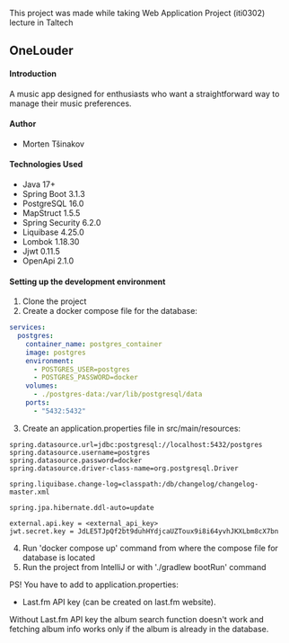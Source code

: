 This project was made while taking Web Application Project (iti0302) lecture in Taltech

## OneLouder

#### Introduction

A music app designed for enthusiasts who want a straightforward way to manage their music preferences.

#### Author

- Morten Tšinakov

#### Technologies Used

- Java 17+
- Spring Boot 3.1.3
- PostgreSQL 16.0
- MapStruct 1.5.5
- Spring Security 6.2.0
- Liquibase 4.25.0
- Lombok 1.18.30
- Jjwt 0.11.5
- OpenApi 2.1.0

#### Setting up the development environment

1. Clone the project
2. Create a docker compose file for the database: <br>
```yaml
services:
  postgres:
    container_name: postgres_container
    image: postgres
    environment:
      - POSTGRES_USER=postgres
      - POSTGRES_PASSWORD=docker
    volumes:
      - ./postgres-data:/var/lib/postgresql/data
    ports:
      - "5432:5432"
```
3. Create an application.properties file in src/main/resources: <br>
```properties
spring.datasource.url=jdbc:postgresql://localhost:5432/postgres
spring.datasource.username=postgres
spring.datasource.password=docker
spring.datasource.driver-class-name=org.postgresql.Driver

spring.liquibase.change-log=classpath:/db/changelog/changelog-master.xml

spring.jpa.hibernate.ddl-auto=update

external.api.key = <external_api_key>
jwt.secret.key = JdLE5TJpQf2bt9duhHYdjcaUZToux9i8i64yvhJKXLbm8cX7bn
```
4. Run 'docker compose up' command from where the compose file for database is located
5. Run the project from IntelliJ or with './gradlew bootRun' command

PS! You have to add to application.properties:
- Last.fm API key (can be created on last.fm website).

Without Last.fm API key the album search function doesn't work and fetching album info works only if the album is already in the database. 
